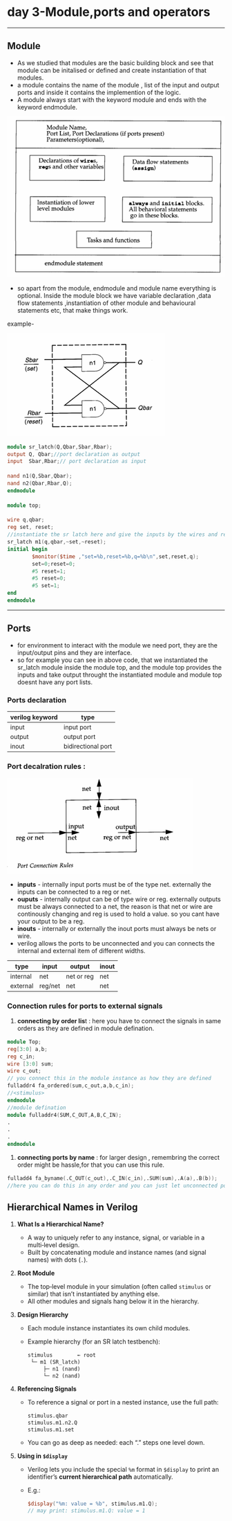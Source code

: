 # day 3-Module,ports and operators

---

## Module

- As we studied that modules are the basic building block and see that module can be initalised or defined and create instantiation of that modules.
- a module contains the name of the module , list of the input and output ports and inside it contains the implemention of the logic.
- A module always start with the keyword module and ends with the keyword endmodule.

![image.png](image.png)

- so apart from the module, endmodule and module name everything is optional. Inside the module block we have variable declaration ,data flow statements ,instantiation of other module and behavioural statements etc, that make things work.

example- 

![image.png](image%201.png)

```verilog
module sr_latch(Q,Qbar,Sbar,Rbar);
output Q, Qbar;//port declaration as output 
input  Sbar,Rbar;// port declaration as input

nand n1(Q,Sbar,Qbar);
nand n2(Qbar,Rbar,Q);
endmodule

module top;

wire q,qbar; 
reg set, reset;
//instantiate the sr latch here and give the inputs by the wires and regs variables
sr_latch m1(q,qbar,~set,~reset);
initial begin
		$monitor($time ,"set=%b,reset=%b,q=%b\n",set,reset,q);
		set=0;reset=0;
		#5 reset=1;
		#5 reset=0;
		#5 set=1;
end 
endmodule 
```

---

## Ports

- for environment to interact with the module we need port, they are the input/output pins and they are interface.
- so for example you can see in above code, that we instantiated the sr_latch module inside the module top, and the module top provides the inputs and take output throught the instantiated module and module top doesnt have any port lists.

### Ports declaration

| verilog keyword  | type  |
| --- | --- |
| input  | input port |
| output  | output port  |
| inout | bidirectional port  |

### Port decalration rules :

![image.png](image%202.png)

- **inputs** - internally input ports must be of the type net. externally the inputs can be connected to a reg or net.
- **ouputs** - internally output can be of type wire or reg. externally outputs must be always connected to a net, the reason is that net or wire are continously changing and reg is used to hold a value. so you cant have your output to be a reg.
- **inouts** - internally or externally the inout ports must always be nets or wire.
- verilog allows the ports to be unconnected and you can connects the internal and external item of different widths.

| type  | input  | output | inout |
| --- | --- | --- | --- |
| internal | net | net or reg | net |
| external | reg/net | net | net  |

### Connection rules for ports to external signals

1. **connecting by order lis**t : here you have to connect the signals in same orders as they are defined in module defination.

```verilog
module Top;
reg[3:0] a,b;
reg c_in;
wire [3:0] sum;
wire c_out;
// you connect this in the module instance as how they are defined
fulladdr4 fa_ordered(sum,c_out,a,b,c_in);
//<stimulus>
endmodule
//module defination
module fulladdr4(SUM,C_OUT,A,B,C_IN);
.
.
.
endmodule 
```

1. **connecting ports by name** : for larger design , remembring the correct order might be hassle,for that you can use this rule.

```verilog
fulladd4 fa_byname(.C_OUT(c_out),.C_IN(c_in),.SUM(sum),.A(a),.B(b));
//here you can do this in any order and you can just let unconnected ports and dont connect them with anything.
```

## **Hierarchical Names in Verilog**

1. **What Is a Hierarchical Name?**
    - A way to uniquely refer to any instance, signal, or variable in a multi‑level design.
    - Built by concatenating module and instance names (and signal names) with dots (`.`).
2. **Root Module**
    - The top‑level module in your simulation (often called `stimulus` or similar) that isn’t instantiated by anything else.
    - All other modules and signals hang below it in the hierarchy.
3. **Design Hierarchy**
    - Each module instance instantiates its own child modules.
    - Example hierarchy (for an SR latch testbench):
        
        ```
        stimulus        ← root
         └─ m1 (SR_latch)
             ├─ n1 (nand)
             └─ n2 (nand)
        
        ```
        
4. **Referencing Signals**
    - To reference a signal or port in a nested instance, use the full path:
        
        ```
        stimulus.qbar
        stimulus.m1.n2.Q
        stimulus.m1.set
        
        ```
        
    - You can go as deep as needed: each “.” steps one level down.
5. **Using in `$display`**
    - Verilog lets you include the special `%m` format in `$display` to print an identifier’s **current hierarchical path** automatically.
    - E.g.:
        
        ```verilog
        $display("%m: value = %b", stimulus.m1.Q);
        // may print: stimulus.m1.Q: value = 1
        ```
